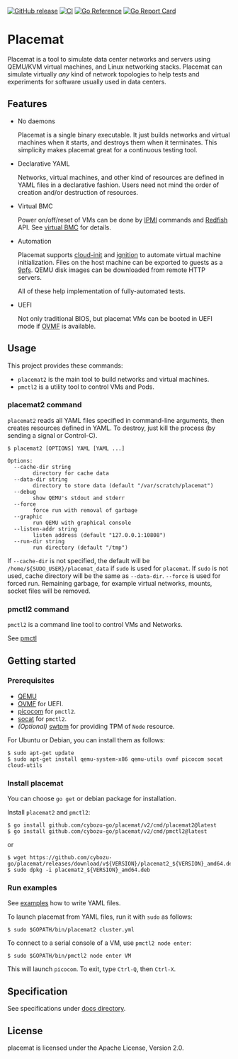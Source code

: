 [![GitHub release](https://img.shields.io/github/release/cybozu-go/placemat.svg?maxAge=60)][releases]
[![CI](https://github.com/cybozu-go/placemat/actions/workflows/ci.yaml/badge.svg)](https://github.com/cybozu-go/placemat/actions/workflows/ci.yaml)
[![Go Reference](https://pkg.go.dev/badge/github.com/cybozu-go/placemat/v2.svg)](https://pkg.go.dev/github.com/cybozu-go/placemat/v2)
[![Go Report Card](https://goreportcard.com/badge/github.com/cybozu-go/placemat)](https://goreportcard.com/report/github.com/cybozu-go/placemat)

Placemat
========

Placemat is a tool to simulate data center networks and servers using
QEMU/KVM virtual machines, and Linux networking stacks.  Placemat can simulate
virtually *any* kind of network topologies to help tests and experiments for software
usually used in data centers.

Features
--------

* No daemons

    Placemat is a single binary executable.  It just builds networks and
    virtual machines when it starts, and destroys them when it terminates.
    This simplicity makes placemat great for a continuous testing tool.

* Declarative YAML

    Networks, virtual machines, and other kind of resources are defined
    in YAML files in a declarative fashion.  Users need not mind the order
    of creation and/or destruction of resources.

* Virtual BMC

    Power on/off/reset of VMs can be done by [IPMI][] commands and [Redfish][] API.
    See [virtual BMC](docs/virtual_bmc.md) for details.

* Automation

    Placemat supports [cloud-init][] and [ignition][] to automate
    virtual machine initialization.  Files on the host machine can be
    exported to guests as a [9pfs](https://wiki.qemu.org/Documentation/9psetup).
    QEMU disk images can be downloaded from remote HTTP servers.

    All of these help implementation of fully-automated tests.

* UEFI

    Not only traditional BIOS, but placemat VMs can be booted in UEFI
    mode if [OVMF][] is available.

Usage
-----

This project provides these commands:

* `placemat2` is the main tool to build networks and virtual machines.
* `pmctl2` is a utility tool to control VMs and Pods.

### placemat2 command

`placemat2` reads all YAML files specified in command-line arguments,
then creates resources defined in YAML.  To destroy, just kill the
process (by sending a signal or Control-C).

```console
$ placemat2 [OPTIONS] YAML [YAML ...]

Options:
  --cache-dir string
        directory for cache data
  --data-dir string
        directory to store data (default "/var/scratch/placemat")
  --debug
        show QEMU's stdout and stderr
  --force
        force run with removal of garbage
  --graphic
        run QEMU with graphical console
  --listen-addr string
        listen address (default "127.0.0.1:10808")
  --run-dir string
        run directory (default "/tmp")
```

If `--cache-dir` is not specified, the default will be `/home/${SUDO_USER}/placemat_data`
if `sudo` is used for `placemat`.  If `sudo` is not used, cache directory will be
the same as `--data-dir`.
`--force` is used for forced run. Remaining garbage, for example virtual networks, mounts, socket files will be removed.

### pmctl2 command

`pmctl2` is a command line tool to control VMs and Networks.

See [pmctl](docs/pmctl.md)

Getting started
---------------

### Prerequisites

- [QEMU][]
- [OVMF][] for UEFI.
- [picocom](https://github.com/npat-efault/picocom) for `pmctl2`.
- [socat](http://www.dest-unreach.org/socat/) for `pmctl2`.
- *(Optional)* [swtpm](https://github.com/stefanberger/swtpm) for providing TPM of `Node` resource.

For Ubuntu or Debian, you can install them as follows:

```console
$ sudo apt-get update
$ sudo apt-get install qemu-system-x86 qemu-utils ovmf picocom socat cloud-utils
```

### Install placemat

You can choose `go get` or debian package for installation.

Install `placemat2` and `pmctl2`:

```console
$ go install github.com/cybozu-go/placemat/v2/cmd/placemat2@latest
$ go install github.com/cybozu-go/placemat/v2/cmd/pmctl2@latest
```

or

```console
$ wget https://github.com/cybozu-go/placemat/releases/download/v${VERSION}/placemat2_${VERSION}_amd64.deb
$ sudo dpkg -i placemat2_${VERSION}_amd64.deb
```

### Run examples

See [examples](examples) how to write YAML files.

To launch placemat from YAML files, run it with `sudo` as follows:

```console
$ sudo $GOPATH/bin/placemat2 cluster.yml
```

To connect to a serial console of a VM, use `pmctl2 node enter`:

```console
$ sudo $GOPATH/bin/pmctl2 node enter VM
```

This will launch `picocom`.  To exit, type `Ctrl-Q`, then `Ctrl-X`.

Specification
-------------

See specifications under [docs directory](docs/).

License
-------

placemat is licensed under the Apache License, Version 2.0.

[releases]: https://github.com/cybozu-go/placemat/releases
[godoc]: https://godoc.org/github.com/cybozu-go/placemat
[cloud-init]: http://cloudinit.readthedocs.io/en/latest/index.html
[ignition]: https://coreos.com/ignition/docs/latest/
[QEMU]: https://www.qemu.org/
[OVMF]: https://github.com/tianocore/tianocore.github.io/wiki/OVMF
[IPMI]: https://en.wikipedia.org/wiki/Intelligent_Platform_Management_Interface
[Redfish]: https://www.dmtf.org/standards/redfish
